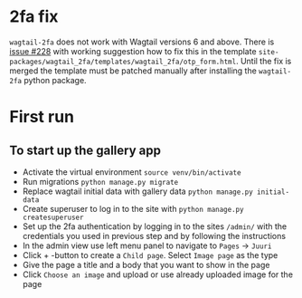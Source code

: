 # 2fa fix

`wagtail-2fa` does not work with Wagtail versions 6 and above.
There is [issue #228](https://github.com/labd/wagtail-2fa/issues/228) with working suggestion how to fix this in the template `site-packages/wagtail_2fa/templates/wagtail_2fa/otp_form.html`. Until the fix is merged the template must be patched manually after installing the `wagtail-2fa` python package.

# First run

## To start up the gallery app

- Activate the virtual environment `source venv/bin/activate`
- Run migrations `python manage.py migrate`
- Replace wagtail initial data with gallery data `python manage.py initial-data`
- Create superuser to log in to the site with `python manage.py createsuperuser`
- Set up the 2fa authentication by logging in to the sites `/admin/` with the credentials you used in previous step and by following the instructions
- In the admin view use left menu panel to navigate to `Pages` -> `Juuri`
- Click + -button to create a `Child page`. Select `Image page` as the type
- Give the page a title and a body that you want to show in the page
- Click `Choose an image` and upload or use already uploaded image for the page
